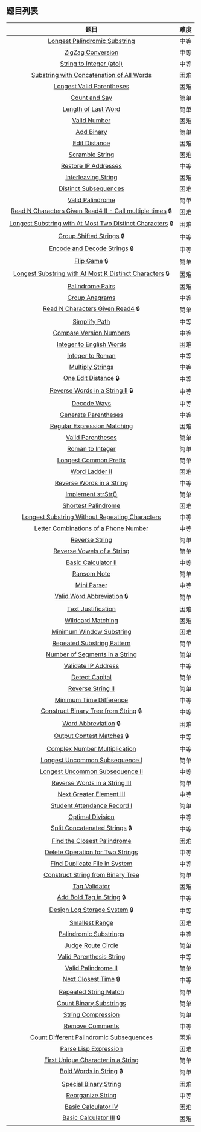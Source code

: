 ## 题目列表  
| 题目 | 难度 |  
|:---:|:---:|  
| [Longest Palindromic Substring](Longest%20Palindromic%20Substring/question.md) | 中等 |   
| [ZigZag Conversion](ZigZag%20Conversion/question.md) | 中等 |   
| [String to Integer (atoi)](String%20to%20Integer%20%28atoi%29/question.md) | 中等 |   
| [Substring with Concatenation of All Words](Substring%20with%20Concatenation%20of%20All%20Words/question.md) | 困难 |   
| [Longest Valid Parentheses](Longest%20Valid%20Parentheses/question.md) | 困难 |   
| [Count and Say](Count%20and%20Say/question.md) | 简单 |   
| [Length of Last Word](Length%20of%20Last%20Word/question.md) | 简单 |   
| [Valid Number](Valid%20Number/question.md) | 困难 |   
| [Add Binary](Add%20Binary/question.md) | 简单 |   
| [Edit Distance](Edit%20Distance/question.md) | 困难 |   
| [Scramble String](Scramble%20String/question.md) | 困难 |   
| [Restore IP Addresses](Restore%20IP%20Addresses/question.md) | 中等 |   
| [Interleaving String](Interleaving%20String/question.md) | 困难 |   
| [Distinct Subsequences](Distinct%20Subsequences/question.md) | 困难 |   
| [Valid Palindrome](Valid%20Palindrome/question.md) | 简单 |   
| [Read N Characters Given Read4 II - Call multiple times](Read%20N%20Characters%20Given%20Read4%20II%20-%20Call%20multiple%20times/question.md) :lock: | 困难 |   
| [Longest Substring with At Most Two Distinct Characters](Longest%20Substring%20with%20At%20Most%20Two%20Distinct%20Characters/question.md) :lock: | 困难 |   
| [Group Shifted Strings](Group%20Shifted%20Strings/question.md) :lock: | 中等 |   
| [Encode and Decode Strings](Encode%20and%20Decode%20Strings/question.md) :lock: | 中等 |   
| [Flip Game](Flip%20Game/question.md) :lock: | 简单 |   
| [Longest Substring with At Most K Distinct Characters](Longest%20Substring%20with%20At%20Most%20K%20Distinct%20Characters/question.md) :lock: | 困难 |   
| [Palindrome Pairs](Palindrome%20Pairs/question.md) | 困难 |   
| [Group Anagrams](Group%20Anagrams/question.md) | 中等 |   
| [Read N Characters Given Read4](Read%20N%20Characters%20Given%20Read4/question.md) :lock: | 简单 |   
| [Simplify Path](Simplify%20Path/question.md) | 中等 |   
| [Compare Version Numbers](Compare%20Version%20Numbers/question.md) | 中等 |   
| [Integer to English Words](Integer%20to%20English%20Words/question.md) | 困难 |   
| [Integer to Roman](Integer%20to%20Roman/question.md) | 中等 |   
| [Multiply Strings](Multiply%20Strings/question.md) | 中等 |   
| [One Edit Distance](One%20Edit%20Distance/question.md) :lock: | 中等 |   
| [Reverse Words in a String II](Reverse%20Words%20in%20a%20String%20II/question.md) :lock: | 中等 |   
| [Decode Ways](Decode%20Ways/question.md) | 中等 |   
| [Generate Parentheses](Generate%20Parentheses/question.md) | 中等 |   
| [Regular Expression Matching](Regular%20Expression%20Matching/question.md) | 困难 |   
| [Valid Parentheses](Valid%20Parentheses/question.md) | 简单 |   
| [Roman to Integer](Roman%20to%20Integer/question.md) | 简单 |   
| [Longest Common Prefix](Longest%20Common%20Prefix/question.md) | 简单 |   
| [Word Ladder II](Word%20Ladder%20II/question.md) | 困难 |   
| [Reverse Words in a String](Reverse%20Words%20in%20a%20String/question.md) | 中等 |   
| [Implement strStr()](Implement%20strStr%28%29/question.md) | 简单 |   
| [Shortest Palindrome](Shortest%20Palindrome/question.md) | 困难 |   
| [Longest Substring Without Repeating Characters](Longest%20Substring%20Without%20Repeating%20Characters/question.md) | 中等 |   
| [Letter Combinations of a Phone Number](Letter%20Combinations%20of%20a%20Phone%20Number/question.md) | 中等 |   
| [Reverse String](Reverse%20String/question.md) | 简单 |   
| [Reverse Vowels of a String](Reverse%20Vowels%20of%20a%20String/question.md) | 简单 |   
| [Basic Calculator II](Basic%20Calculator%20II/question.md) | 中等 |   
| [Ransom Note](Ransom%20Note/question.md) | 简单 |   
| [Mini Parser](Mini%20Parser/question.md) | 中等 |   
| [Valid Word Abbreviation](Valid%20Word%20Abbreviation/question.md) :lock: | 简单 |   
| [Text Justification](Text%20Justification/question.md) | 困难 |   
| [Wildcard Matching](Wildcard%20Matching/question.md) | 困难 |   
| [Minimum Window Substring](Minimum%20Window%20Substring/question.md) | 困难 |   
| [Repeated Substring Pattern](Repeated%20Substring%20Pattern/question.md) | 简单 |   
| [Number of Segments in a String](Number%20of%20Segments%20in%20a%20String/question.md) | 简单 |   
| [Validate IP Address](Validate%20IP%20Address/question.md) | 中等 |   
| [Detect Capital](Detect%20Capital/question.md) | 简单 |   
| [Reverse String II](Reverse%20String%20II/question.md) | 简单 |   
| [Minimum Time Difference](Minimum%20Time%20Difference/question.md) | 中等 |   
| [Construct Binary Tree from String](Construct%20Binary%20Tree%20from%20String/question.md) :lock: | 中等 |   
| [Word Abbreviation](Word%20Abbreviation/question.md) :lock: | 困难 |   
| [Output Contest Matches](Output%20Contest%20Matches/question.md) :lock: | 中等 |   
| [Complex Number Multiplication](Complex%20Number%20Multiplication/question.md) | 中等 |   
| [Longest Uncommon Subsequence I ](Longest%20Uncommon%20Subsequence%20I/question.md) | 简单 |   
| [Longest Uncommon Subsequence II](Longest%20Uncommon%20Subsequence%20II/question.md) | 中等 |   
| [Reverse Words in a String III](Reverse%20Words%20in%20a%20String%20III/question.md) | 简单 |   
| [Next Greater Element III](Next%20Greater%20Element%20III/question.md) | 中等 |   
| [Student Attendance Record I](Student%20Attendance%20Record%20I/question.md) | 简单 |   
| [Optimal Division](Optimal%20Division/question.md) | 中等 |   
| [Split Concatenated Strings](Split%20Concatenated%20Strings/question.md) :lock: | 中等 |   
| [Find the Closest Palindrome](Find%20the%20Closest%20Palindrome/question.md) | 困难 |   
| [Delete Operation for Two Strings](Delete%20Operation%20for%20Two%20Strings/question.md) | 中等 |   
| [Find Duplicate File in System](Find%20Duplicate%20File%20in%20System/question.md) | 中等 |   
| [Construct String from Binary Tree](Construct%20String%20from%20Binary%20Tree/question.md) | 简单 |   
| [Tag Validator](Tag%20Validator/question.md) | 困难 |   
| [Add Bold Tag in String](Add%20Bold%20Tag%20in%20String/question.md) :lock: | 中等 |   
| [Design Log Storage System](Design%20Log%20Storage%20System/question.md) :lock: | 中等 |   
| [Smallest Range](Smallest%20Range/question.md) | 困难 |   
| [Palindromic Substrings](Palindromic%20Substrings/question.md) | 中等 |   
| [Judge Route Circle](Judge%20Route%20Circle/question.md) | 简单 |   
| [Valid Parenthesis String](Valid%20Parenthesis%20String/question.md) | 中等 |   
| [Valid Palindrome II](Valid%20Palindrome%20II/question.md) | 简单 |   
| [Next Closest Time](Next%20Closest%20Time/question.md) :lock: | 中等 |   
| [Repeated String Match](Repeated%20String%20Match/question.md) | 简单 |   
| [Count Binary Substrings](Count%20Binary%20Substrings/question.md) | 简单 |   
| [String Compression](String%20Compression/question.md) | 简单 |   
| [Remove Comments](Remove%20Comments/question.md) | 中等 |   
| [Count Different Palindromic Subsequences](Count%20Different%20Palindromic%20Subsequences/question.md) | 困难 |   
| [Parse Lisp Expression](Parse%20Lisp%20Expression/question.md) | 困难 |   
| [First Unique Character in a String](First%20Unique%20Character%20in%20a%20String/question.md) | 简单 |   
| [Bold Words in String](Bold%20Words%20in%20String/question.md) :lock: | 简单 |   
| [Special Binary String](Special%20Binary%20String/question.md) | 困难 |   
| [Reorganize String](Reorganize%20String/question.md) | 中等 |   
| [Basic Calculator IV](Basic%20Calculator%20IV/question.md) | 困难 |   
| [Basic Calculator III](Basic%20Calculator%20III/question.md) :lock: | 困难 |   
